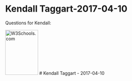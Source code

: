 <!DOCTYPE html>
<html>
<body>

<h1>Kendall Taggart-2017-04-10</h1>
<p>Questions for Kendall:</p>
<img src="http://cironline.org/sites/default/files/styles/person-thumb-large/public/20110117-staff_cw_kendall_taggart-0018web_color_toned.jpg?itok=b4NmqqVu" alt="W3Schools.com" width="104" height="142">

</body>
</html># Kendall Taggart - 2017-04-10
